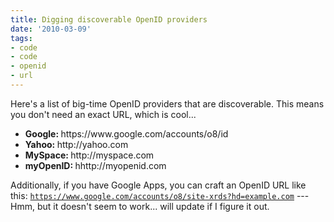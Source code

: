 ```yaml
---
title: Digging discoverable OpenID providers
date: '2010-03-09'
tags:
- code
- code
- openid
- url
---
```


Here's a list of big-time OpenID providers that are discoverable. This means you don't need an exact URL, which is cool...
<ul>
	<li><b>Google: </b>https://www.google.com/accounts/o8/id</li>
	<li><b>Yahoo: </b>http://yahoo.com</li>
	<li><b>MySpace: </b>http://myspace.com</li>
	<li><b>myOpenID: </b>hhttp://myopenid.com</li>
</ul>

Additionally, if you have Google Apps, you can craft an OpenID URL like this: <code>https://www.google.com/accounts/o8/site-xrds?hd=example.com</code> --- Hmm, but it doesn't seem to work... will update if I figure it out.



